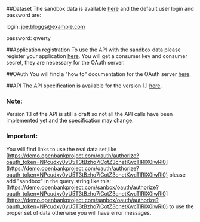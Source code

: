 ##Dataset 
The sandbox data is available [here](https://demo.openbankproject.com/sandbox/) and the default user login and password are: 

login: joe.bloggs@example.com

password: qwerty

##Application registration 
To use the API with the sandbox data please register your application [here](https://demo.openbankproject.com/sandbox/consumer-registration). You will get a consumer key and consumer secret, they are necessary for the OAuth server.

##OAuth 
You will find a "how to" documentation for the OAuth server [here](https://github.com/OpenBankProject/OBP-API/wiki/OAuth-1.0-Server). 

##API 
The API specification is available for the version 1.1 [here](https://github.com/OpenBankProject/OBP-API/wiki/REST-API-V1.1).

### Note: 
Version 1.1 of the API is still a draft so not all the API calls have been implemented yet and the specification may change.


### Important: 
You will find links to use the real data set,like [https://demo.openbankproject.com/oauth/authorize?oauth_token=NPcudxy0yU5T3tBzho7iCotZ3cnetKwcTIRlX0iwRl0](https://demo.openbankproject.com/oauth/authorize?oauth_token=NPcudxy0yU5T3tBzho7iCotZ3cnetKwcTIRlX0iwRl0) please add "sandbox" in the query string like this: [https://demo.openbankproject.com/sanbox/oauth/authorize?oauth_token=NPcudxy0yU5T3tBzho7iCotZ3cnetKwcTIRlX0iwRl0](https://demo.openbankproject.com/sanbox/oauth/authorize?oauth_token=NPcudxy0yU5T3tBzho7iCotZ3cnetKwcTIRlX0iwRl0) to use the proper set of data otherwise you will have error messages.